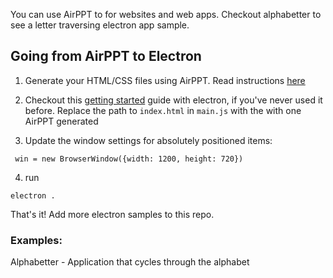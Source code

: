 You can use AirPPT to for websites and web apps. Checkout alphabetter to see a letter traversing electron app sample.

## Going from AirPPT to Electron

1.  Generate your HTML/CSS files using AirPPT. Read instructions [here](https://github.com/rlingineni/airppt)

2.  Checkout this [getting started](https://electronjs.org/docs/tutorial/first-app) guide with electron, if you've never used it before. Replace the path to `index.html` in `main.js` with the with one AirPPT generated

3.  Update the window settings for absolutely positioned items:

```
 win = new BrowserWindow({width: 1200, height: 720})
```

4.  run

```
electron .
```

That's it! Add more electron samples to this repo.

### Examples:

Alphabetter - Application that cycles through the alphabet
